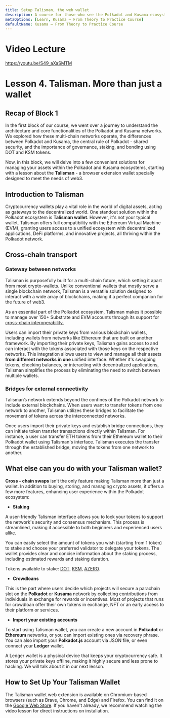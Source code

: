 ```yaml
---
title: Setup Talisman, the web wallet
description: A course for those who see the Polkadot and Kusama ecosystem for the first time.
metaOptions: [Learn, Kusama — From Theory to Practice Course]
defaultName: Kusama — From Theory to Practice Course
---
```


# Video Lecture

https://youtu.be/S49_aXaSMTM

# Lesson 4. Talisman. More than just a wallet

## **Recap of Block 1**

In the first block of our course, we went over a journey to understand the architecture and core functionalities of the Polkadot and Kusama networks. We explored how these multi-chain networks operate, the differences between Polkadot and Kusama, the central rule of Polkadot - shared security, and the importance of governance, staking, and bonding using DOT and KSM tokens.

Now, in this block, we will delve into a few convenient solutions for managing your assets within the Polkadot and Kusama ecosystems, starting with a lesson about the **Talisman** - a browser extension wallet specially designed to meet the needs of web3.

## **Introduction to Talisman**

Cryptocurrency wallets play a vital role in the world of digital assets, acting as gateways to the decentralized world. One standout solution within the Polkadot ecosystem is **Talisman wallet**. However, it's not your typical wallet. Talisman offers full compatibility with the Ethereum Virtual Machine (EVM), granting users access to a unified ecosystem with decentralized applications, DeFi platforms, and innovative projects, all thriving within the Polkadot network.

## Cross-chain transport

### Gateway between networks

Talisman is purposefully built for a multi-chain future, which setting it apart from most crypto-wallets. Unlike conventional wallets that mostly serve a single blockchain network, Talisman is a versatile solution designed to interact with a wide array of blockchains, making it a perfect companion for the future of web3.

As an essential part of the Polkadot ecosystem, Talisman makes it possible to manage over 150+ Substrate and EVM accounts through its support for [cross-chain interoperability.](https://polkadot.network/features/cross-chain-communication/)

Users can import their private keys from various blockchain wallets, including wallets from networks like Ethereum that are built on another framework. By importing their private keys, Talisman gains access to and can interact with the tokens associated with those keys on the respective networks. This integration allows users to view and manage all their assets **from different networks in one** unified interface. Whether it's swapping tokens, checking balances, or interacting with decentralized applications, Talisman simplifies the process by eliminating the need to switch between multiple wallets.

### **Bridges for external connectivity**

Talisman’s network extends beyond the confines of the Polkadot network to include external blockchains. When users want to transfer tokens from one network to another, Talisman utilizes these bridges to facilitate the movement of tokens across the interconnected networks.

Once users import their private keys and establish bridge connections, they can initiate token transfer transactions directly within Talisman. For instance, a user can transfer ETH tokens from their Ethereum wallet to their Polkadot wallet using Talisman's interface. Talisman executes the transfer through the established bridge, moving the tokens from one network to another.

## **What else can you do with your Talisman wallet?**

**Cross - chain swaps** isn’t the only feature making Talisman more than just a wallet. In addition to buying, storing, and managing crypto assets, it offers a few more features, enhancing user experience within the Polkadot ecosystem:

- **Staking**

A user-friendly Talisman interface allows you to lock your tokens to support the network's security and consensus mechanism. This process is streamlined, making it accessible to both beginners and experienced users alike.

<robo-academy-grid :columns="2" textAlign="center">
    <robo-academy-grid-element>
        <LessonImages src="kusama-theory-practice/lesson4-stake.png" alt=""/>
    </robo-academy-grid-element>
    <robo-academy-grid-element>
        <LessonImages src="kusama-theory-practice/lesson4-stake-pool.png" alt=""/>
    </robo-academy-grid-element>
</robo-academy-grid>


You can easily select the amount of tokens you wish (starting from 1 token) to stake and choose your preferred validator to delegate your tokens. The wallet provides clear and concise information about the staking process, including estimated rewards and staking duration.

Tokens available to stake: [DOT](https://coinmarketcap.com/currencies/polkadot-new/), [KSM](https://coinmarketcap.com/currencies/kusama/), [AZERO](https://coinmarketcap.com/currencies/aleph-zero/).

- **Crowdloans**

This is the part where users decide which projects will secure a parachain slot on the **Polkadot** or **Kusama** network by collecting contributions from individuals in exchange for rewards or incentives. Most of projects that runs for crowdloan offer their own tokens in exchange, NFT or an early access to their platform or services.

<LessonImages src="kusama-theory-practice/lesson4-crowdloans.png" alt=""/>

- **Import your existing accounts**

To start using Talisman wallet, you can create a new account in **Polkadot** or **Ethereum** networks, or you can import existing ones via recovery phrase. You can also import your **Polkadot.js** account via JSON file, or even connect your **Ledger** wallet.

<robo-academy-note type="note">
A Ledger wallet is a physical device that keeps your cryptocurrency safe. It stores your private keys offline, making it highly secure and less prone to hacking. We will talk about it in our next lesson.
</robo-academy-note>

## How to Set Up Your Talisman Wallet

The Talisman wallet web extension is available on Chromium-based browsers (such as Brave, Chrome, and Edge) and Firefox. You can find it on the [Google Web Store](https://chrome.google.com/webstore/detail/talisman-polkadot-wallet/fijngjgcjhjmmpcmkeiomlglpeiijkld). If you haven't already, we recommend watching the video lesson for direct instructions on installation.

<Spoiler title="<h2 style='display: inline;' >Theory: Test</h2>">

<QuizBlock 
quizUrl="https://faas-fra1-afec6ce7.doserverless.co/api/v1/web/fn-18e93402-1ffe-47e8-be1d-e28a6ac871f1/default/Quiz"
quizId="question4.1"
/>

<QuizBlock 
quizUrl="https://faas-fra1-afec6ce7.doserverless.co/api/v1/web/fn-18e93402-1ffe-47e8-be1d-e28a6ac871f1/default/Quiz"
quizId="question4.2"
/>

<QuizBlock 
quizUrl="https://faas-fra1-afec6ce7.doserverless.co/api/v1/web/fn-18e93402-1ffe-47e8-be1d-e28a6ac871f1/default/Quiz"
quizId="question4.3"
/>

</Spoiler>

<FeedbackBlock 
formUrl="https://faas-fra1-afec6ce7.doserverless.co/api/v1/web/fn-18e93402-1ffe-47e8-be1d-e28a6ac871f1/default/Feedback"
lessonLabel="talisman"
/>